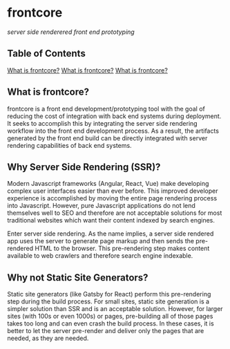 # frontcore

*_server side renderered front end prototyping_*

## Table of Contents

<a href="#what-is-frontcore">What is frontcore?</a>
<a href="#why-server-side-rendering">What is frontcore?</a>
<a href="#why-not-static-site-generators">What is frontcore?</a>

<h2 id="what-is-frontcore">What is frontcore?</h2>

frontcore is a front end development/prototyping tool with the goal of reducing
the cost of integration with back end systems during deployment. It seeks to
accomplish this by integrating the server side rendering workflow into the front
end development process. As a result, the artifacts generated by the front end
build can be directly integrated with server rendering capabilities of back end
systems.

<h2 id="why-server-side-rendering">Why Server Side Rendering (SSR)?</h2>

Modern Javascript frameworks (Angular, React, Vue) make developing complex user
interfaces easier than ever before. This improved developer experience is
accomplished by moving the entire page rendering process into Javascript.
However, pure Javascript applications do not lend themselves well to SEO and
therefore are not acceptable solutions for most traditional websites which want
their content indexed by search engines.

Enter server side rendering. As the name implies, a server side rendered app uses
the server to generate page markup and then sends the pre-rendered HTML to the
browser. This pre-rendering step makes content available to web crawlers and
therefore search engine indexable.

<h2 id="why-not-static-site-generators">Why not Static Site Generators?</h2>

Static site generators (like Gatsby for React) perform this pre-rendering step
during the build process. For small sites, static site generation is a simpler
solution than SSR and is an acceptable solution. However, for larger sites (with
100s or even 1000s) or pages, pre-building all of those pages takes too long and
can even crash the build process. In these cases, it is better to let the server
pre-render and deliver only the pages that are needed, as they are needed.
